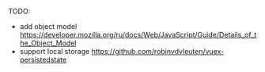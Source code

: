 TODO:
- add object model https://developer.mozilla.org/ru/docs/Web/JavaScript/Guide/Details_of_the_Object_Model
- support local storage https://github.com/robinvdvleuten/vuex-persistedstate
